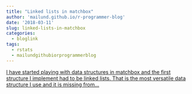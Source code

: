```yaml
---
title: "Linked lists in matchbox"
author: 'mailund.github.io/r-programmer-blog'
date: '2018-03-11'
slug: linked-lists-in-matchbox
categories:
  - bloglink
tags:
  - rstats
  - mailundgithubiorprogrammerblog
---
```


[I have started playing with data structures in matchbox and the first structure I implement had to be linked lists. That is the most versatile data structure I use and it is missing from...<click to read more>](https://mailund.github.io/r-programmer-blog/2018/03/11/linked-lists-in-matchbox/)

